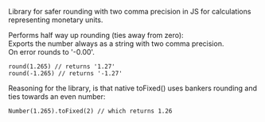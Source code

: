 
Library for safer rounding with two comma precision in JS for calculations representing monetary units.  

Performs half way up rounding (ties away from zero):  
Exports the number always as a string with two comma precision.   
On error rounds to '-0.00'.  

```
round(1.265) // returns '1.27'
round(-1.265) // returns '-1.27'
```

Reasoning for the library, is that native toFixed() uses bankers rounding and ties towards an even number:  

```
Number(1.265).toFixed(2) // which returns 1.26
```
